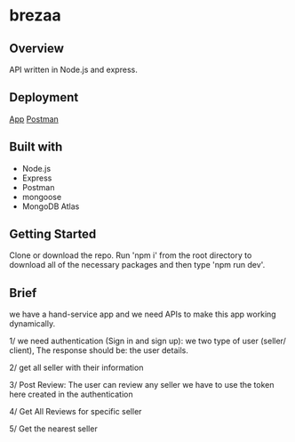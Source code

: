 # brezaa

## Overview

API written in Node.js and express. 

## Deployment

[App](https://yarden-lawson-brezaa.herokuapp.com/)
[Postman](https://documenter.getpostman.com/view/13330297/TWDcDthh)

## Built with

* Node.js
* Express
* Postman
* mongoose
* MongoDB Atlas

## Getting Started

Clone or download the repo. Run 'npm i' from the root directory to download all of the necessary packages and then type 'npm run dev'.

## Brief

we have a hand-service app and we need APIs to make this app working dynamically.

1/ we need authentication (Sign in and sign up): we two type of user (seller/ client), The response should be: the user details.

2/ get all seller with their information

3/ Post Review: The user can review any seller we have to use the token here created in the authentication

4/ Get All Reviews for specific seller

5/ Get the nearest seller



